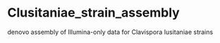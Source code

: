 # Clusitaniae_strain_assembly
denovo assembly of Illumina-only data for Clavispora lusitaniae strains
